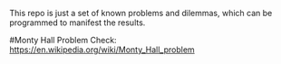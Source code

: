 This repo is just a set of known problems and dilemmas, which can be programmed to manifest the results.

#Monty Hall Problem
Check: https://en.wikipedia.org/wiki/Monty_Hall_problem
